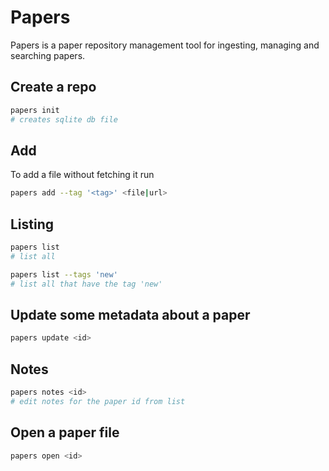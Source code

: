 # Papers

Papers is a paper repository management tool for ingesting, managing and searching papers.

## Create a repo

```sh
papers init
# creates sqlite db file
```

## Add

To add a file without fetching it run

```sh
papers add --tag '<tag>' <file|url>
```

## Listing

```sh
papers list
# list all

papers list --tags 'new'
# list all that have the tag 'new'
```

## Update some metadata about a paper

```sh
papers update <id>
```

## Notes

```sh
papers notes <id>
# edit notes for the paper id from list
```

## Open a paper file

```sh
papers open <id>
```